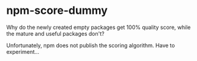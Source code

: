 # npm-score-dummy

Why do the newly created empty packages get 100% quality score,
while the mature and useful packages don't?

Unfortunately, npm does not publish the scoring algorithm. Have to experiment...

